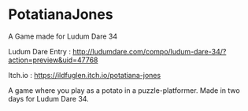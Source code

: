 # PotatianaJones
A Game made for Ludum Dare 34

Ludum Dare Entry : http://ludumdare.com/compo/ludum-dare-34/?action=preview&uid=47768

Itch.io : https://ildfuglen.itch.io/potatiana-jones

A game where you play as a potato in a puzzle-platformer. Made in two days for Ludum Dare 34.
